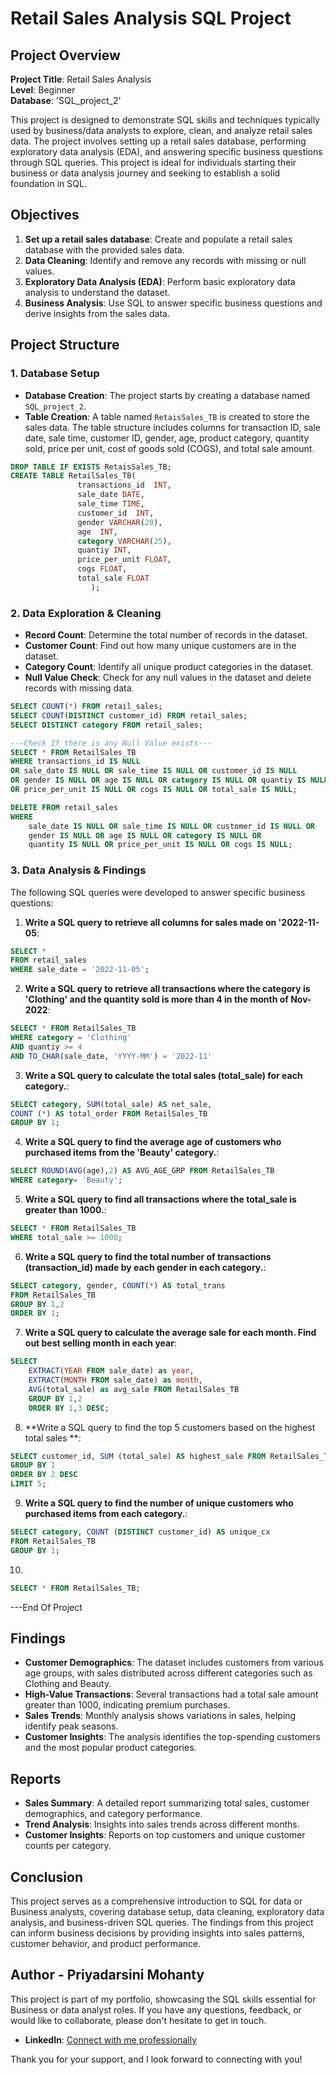 # Retail Sales Analysis SQL Project

## Project Overview

**Project Title**: Retail Sales Analysis  
**Level**: Beginner  
**Database**: 'SQL_project_2'

This project is designed to demonstrate SQL skills and techniques typically used by business/data analysts to explore, clean, and analyze retail sales data. The project involves setting up a retail sales database, performing exploratory data analysis (EDA), and answering specific business questions through SQL queries. This project is ideal for individuals starting their business or data analysis journey and seeking to establish a solid foundation in SQL.

## Objectives

1. **Set up a retail sales database**: Create and populate a retail sales database with the provided sales data.
2. **Data Cleaning**: Identify and remove any records with missing or null values.
3. **Exploratory Data Analysis (EDA)**: Perform basic exploratory data analysis to understand the dataset.
4. **Business Analysis**: Use SQL to answer specific business questions and derive insights from the sales data.

## Project Structure

### 1. Database Setup

- **Database Creation**: The project starts by creating a database named `SQL_project_2`.
- **Table Creation**: A table named `RetaisSales_TB` is created to store the sales data. The table structure includes columns for transaction ID, sale date, sale time, customer ID, gender, age, product category, quantity sold, price per unit, cost of goods sold (COGS), and total sale amount.

```sql
DROP TABLE IF EXISTS RetaisSales_TB;
CREATE TABLE RetailSales_TB(
               transactions_id	INT,
               sale_date DATE, 
               sale_time TIME,
			   customer_id	INT,
		       gender VARCHAR(20),
	           age	INT,
			   category VARCHAR(25),
               quantiy INT,
               price_per_unit FLOAT,
               cogs FLOAT,
               total_sale FLOAT
                  );
```

### 2. Data Exploration & Cleaning

- **Record Count**: Determine the total number of records in the dataset.
- **Customer Count**: Find out how many unique customers are in the dataset.
- **Category Count**: Identify all unique product categories in the dataset.
- **Null Value Check**: Check for any null values in the dataset and delete records with missing data.

```sql
SELECT COUNT(*) FROM retail_sales;
SELECT COUNT(DISTINCT customer_id) FROM retail_sales;
SELECT DISTINCT category FROM retail_sales;

---Check If there is any Null Value exists---
SELECT * FROM RetailSales_TB
WHERE transactions_id IS NULL
OR sale_date IS NULL OR sale_time IS NULL OR customer_id IS NULL
OR gender IS NULL OR age IS NULL OR category IS NULL OR quantiy IS NULL
OR price_per_unit IS NULL OR cogs IS NULL OR total_sale IS NULL;

DELETE FROM retail_sales
WHERE 
    sale_date IS NULL OR sale_time IS NULL OR customer_id IS NULL OR 
    gender IS NULL OR age IS NULL OR category IS NULL OR 
    quantity IS NULL OR price_per_unit IS NULL OR cogs IS NULL;
```

### 3. Data Analysis & Findings

The following SQL queries were developed to answer specific business questions:

1. **Write a SQL query to retrieve all columns for sales made on '2022-11-05**:
```sql
SELECT *
FROM retail_sales
WHERE sale_date = '2022-11-05';
```

2. **Write a SQL query to retrieve all transactions where the category is 'Clothing' and the quantity sold is more than 4 in the month of Nov-2022**:
```sql
SELECT * FROM RetailSales_TB
WHERE category = 'Clothing'
AND quantiy >= 4
AND TO_CHAR(sale_date, 'YYYY-MM') = '2022-11'
```

3. **Write a SQL query to calculate the total sales (total_sale) for each category.**:
```sql
SELECT category, SUM(total_sale) AS net_sale,
COUNT (*) AS total_order FROM RetailSales_TB
GROUP BY 1;
```

4. **Write a SQL query to find the average age of customers who purchased items from the 'Beauty' category.**:
```sql
SELECT ROUND(AVG(age),2) AS AVG_AGE_GRP FROM RetailSales_TB
WHERE category= 'Beauty';
```

5. **Write a SQL query to find all transactions where the total_sale is greater than 1000.**:
```sql
SELECT * FROM RetailSales_TB
WHERE total_sale >= 1000;
```

6. **Write a SQL query to find the total number of transactions (transaction_id) made by each gender in each category.**:
```sql
SELECT category, gender, COUNT(*) AS total_trans
FROM RetailSales_TB
GROUP BY 1,2
ORDER BY 1;
```

7. **Write a SQL query to calculate the average sale for each month. Find out best selling month in each year**:
```sql
SELECT 
    EXTRACT(YEAR FROM sale_date) as year,
    EXTRACT(MONTH FROM sale_date) as month,
    AVG(total_sale) as avg_sale FROM RetailSales_TB
	GROUP BY 1,2
	ORDER BY 1,3 DESC;
```

8. **Write a SQL query to find the top 5 customers based on the highest total sales **:
```sql
SELECT customer_id, SUM (total_sale) AS highest_sale FROM RetailSales_TB
GROUP BY 1
ORDER BY 2 DESC
LIMIT 5;
```

9. **Write a SQL query to find the number of unique customers who purchased items from each category.**:
```sql
SELECT category, COUNT (DISTINCT customer_id) AS unique_cx
FROM RetailSales_TB
GROUP BY 1;
```
10. 
```sql
SELECT * FROM RetailSales_TB;
```
---End Of Project

## Findings

- **Customer Demographics**: The dataset includes customers from various age groups, with sales distributed across different categories such as Clothing and Beauty.
- **High-Value Transactions**: Several transactions had a total sale amount greater than 1000, indicating premium purchases.
- **Sales Trends**: Monthly analysis shows variations in sales, helping identify peak seasons.
- **Customer Insights**: The analysis identifies the top-spending customers and the most popular product categories.

## Reports

- **Sales Summary**: A detailed report summarizing total sales, customer demographics, and category performance.
- **Trend Analysis**: Insights into sales trends across different months.
- **Customer Insights**: Reports on top customers and unique customer counts per category.

## Conclusion

This project serves as a comprehensive introduction to SQL for data or Business analysts, covering database setup, data cleaning, exploratory data analysis, and business-driven SQL queries. The findings from this project can inform business decisions by providing insights into sales patterns, customer behavior, and product performance.


## Author - Priyadarsini Mohanty

This project is part of my portfolio, showcasing the SQL skills essential for Business or data analyst roles. If you have any questions, feedback, or would like to collaborate, please don't hesitate to get in touch.

- **LinkedIn**: [Connect with me professionally](www.linkedin.com/in/priyadarsini-mohanty-368b17159)

Thank you for your support, and I look forward to connecting with you!
